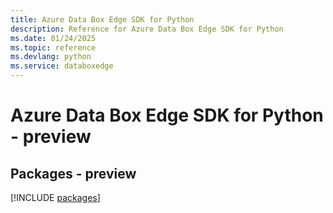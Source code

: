 ```yaml
---
title: Azure Data Box Edge SDK for Python
description: Reference for Azure Data Box Edge SDK for Python
ms.date: 01/24/2025
ms.topic: reference
ms.devlang: python
ms.service: databoxedge
---
```

# Azure Data Box Edge SDK for Python - preview
## Packages - preview
[!INCLUDE [packages](data-box-edge-index.md)]